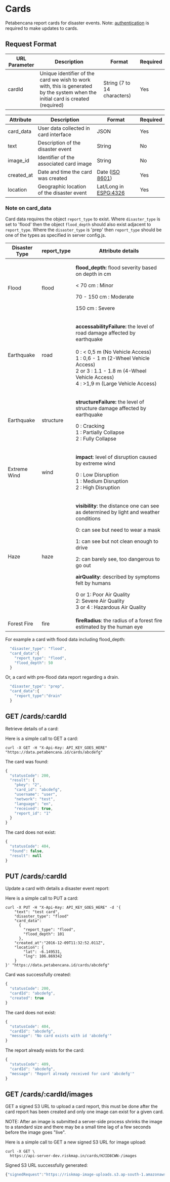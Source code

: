 # Cards

Petabencana report cards for disaster events. Note: [authentication](https://docs.petabencana.id/general/authentication.html) is required to make updates to cards.

## Request Format

| URL Parameter | Description                                                                                                                     | Format                      | Required |
| ------------- | ------------------------------------------------------------------------------------------------------------------------------- | --------------------------- | -------- |
| cardId        | Unique identifier of the card we wish to work with, this is generated by the system when the initial card is created (required) | String (7 to 14 characters) | Yes      |

| Attribute   | Description                               | Format                                                                | Required |
| ----------- | ----------------------------------------- | --------------------------------------------------------------------- | -------- |
| card\_data  | User data collected in card interface     | JSON                                                                  | Yes      |
| text        | Description of the disaster event         | String                                                                | No       |
| image\_id   | Identifier of the associated card image   | String                                                                | No       |
| created\_at | Date and time the card was created        | Date ([ISO 8601](http://www.iso.org/iso/home/standards/iso8601.htm))  | Yes      |
| location    | Geographic location of the disaster event | Lat/Long in [ESPG:4326](http://spatialreference.org/ref/epsg/wgs-84/) | Yes      |

### Note on card\_data

Card data requires the object `report_type` to exist. Where `disaster_type` is set to 'flood' then the object `flood_depth` should also exist adjacent to `report_type`. Where the `disaster_type` is 'prep' then `report_type` should be one of the types as specified in server config.js.

| Disaster Type | report\_type | Attribute details                                                                                                                                                                                                                                                                                                                                                                                                                          |
| ------------- | ------------ | ------------------------------------------------------------------------------------------------------------------------------------------------------------------------------------------------------------------------------------------------------------------------------------------------------------------------------------------------------------------------------------------------------------------------------------------ |
| Flood         | flood        | <p><strong>flood_depth:</strong> flood severity based on depth in cm<br></p><p>&#x3C; 70 cm : Minor</p><p>70 - 150 cm : Moderate</p><p>150 cm : Severe</p>                                                                                                                                                                                                                                                                                 |
| Earthquake    | road         | <p><strong>accessabilityFailure:</strong> the level of road damage affected by earthquake<br><br>0 : &#x3C; 0,5 m (No Vehicle Access)<br>1 : 0,6 - 1 m (2-Wheel Vehicle Access)<br>2 or 3 : 1.1 - 1.8 m (4-Wheel Vehicle Access)<br>4 : >1,9 m (Large Vehicle Access)</p>                                                                                                                                                                  |
| Earthquake    | structure    | <p><strong>structureFailure:</strong> the level of structure damage affected by earthquake</p><p></p><p>0 : Cracking<br>1 : Partially Collapse<br>2 : Fully Collapse</p>                                                                                                                                                                                                                                                                   |
| Extreme Wind  | wind         | <p><strong>impact</strong>: level of disruption caused by extreme wind</p><p></p><p>0 : Low Disruption<br>1 : Medium Disruption<br>2 : High Disruption</p>                                                                                                                                                                                                                                                                                 |
| Haze          | haze         | <p><strong>visibility</strong>: the distance one can see as determined by light and weather conditions</p><p></p><p>0: can see but need to wear a mask</p><p>1: can see but not clean enough to drive</p><p>2: can barely see, too dangerous to go out</p><p></p><p><strong>airQuality</strong>: described by symptoms felt by humans</p><p></p><p>0 or 1: Poor Air Quality<br>2: Severe Air Quality<br>3 or 4 : Hazardous Air Quality</p> |
| Forest Fire   | fire         | **fireRadius**: the radius of a forest fire estimated by the human eye                                                                                                                                                                                                                                                                                                                                                                     |

For example a card with flood data including flood\_depth:

```javascript
  "disaster_type": "flood",
  "card_data":{
    "report_type": "flood",
    "flood_depth": 50
  }
```

Or, a card with pre-flood data report regarding a drain.

```javascript
  "disaster_type": "prep",
  "card_data":{
    "report_type":"drain"
  }
```

## GET /cards/:cardId

Retrieve details of a card:

Here is a simple call to GET a card:

```
curl -X GET -H "X-Api-Key: API_KEY_GOES_HERE" "https://data.petabencana.id/cards/abcdefg"
```

The card was found:

```javascript
{
  "statusCode": 200,
  "result": {
    "pkey": "2",
    "card_id": "abcdefg",
    "username": "user",
    "network": "test",
    "language": "en",
    "received": true,
    "report_id": "1"
  }
}
```

The card does not exist:

```javascript
{
  "statusCode": 404,
  "found": false,
  "result": null
}
```

## PUT /cards/:cardId

Update a card with details a disaster event report:

Here is a simple call to PUT a card:

```
curl -X PUT -H "X-Api-Key: API_KEY_GOES_HERE" -d '{
    "text": "test card",
    "disaster_type": "flood"
    "card_data":
      {
        "report_type": "flood",
        "flood_depth": 101
      },
    "created_at":"2016-12-09T11:32:52.011Z",
    "location": {
        "lat": -6.149531,
        "lng": 106.869342
    }
}' "https://data.petabencana.id/cards/abcdefg"
```

Card was successfully created:

```javascript
{
  "statusCode": 200,
  "cardId": "abcdefg",
  "created": true
}
```

The card does not exist:

```javascript
{
  "statusCode": 404,
  "cardId": "abcdefg",
  "message": "No card exists with id 'abcdefg'"
}
```

The report already exists for the card:

```javascript
{
  "statusCode": 409,
  "cardId": "abcdefg",
  "message": "Report already received for card 'abcdefg'"
}
```

## GET /cards/:cardId/images

GET a signed S3 URL to upload a card report, this must be done after the card report has been created and only one image can exist for a given card.

NOTE: After an image is submitted a server-side process shrinks the image to a standard size and there may be a small time lag of a few seconds before the image goes "live".

Here is a simple call to GET a new signed S3 URL for image upload:

```
curl -X GET \
  https://api-server-dev.riskmap.in/cards/HJID8CWN-/images
```

Signed S3 URL successfully generated:

```javascript
{"signedRequest":"https://riskmap-image-uploads.s3.ap-south-1.amazonaws.com/originals/BJbTHR-Vb.jpg?X-Amz-Algorithm=AWS4-HMAC-SHA256&X-Amz-Credential=AKIAJFMR3NR7BXZ5X7DA%2F20170629%2Fap-south-1%2Fs3%2Faws4_request&X-Amz-Date=20170629T012002Z&X-Amz-Expires=900&X-Amz-Signature=ad10a53555205fa18ecfa07da52eb0349ed1c8bda66fe2de0fa9c445c61b7c62&X-Amz-SignedHeaders=host","url":"https://s3.ap-south-1.amazonaws.com/riskmap-image-uploads/originals/BJbTHR-Vb.jpg"}
```
